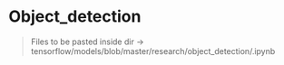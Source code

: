 #  Object_detection
>Files to be pasted inside dir -> tensorflow/models/blob/master/research/object_detection/<filename>.ipynb
